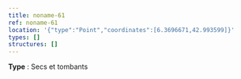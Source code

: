 ```yaml
---
title: noname-61
ref: noname-61
location: '{"type":"Point","coordinates":[6.3696671,42.993599]}'
types: []
structures: []
---
```


**Type** : Secs et tombants  

